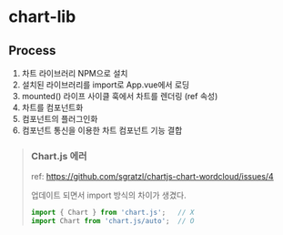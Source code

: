 # chart-lib

## Process

1.  차트 라이브러리 NPM으로 설치
2.  설치된 라이브러리를 import로 App.vue에서 로딩
3.  mounted() 라이프 사이클 훅에서 차트를 렌더링 (ref 속성)
4.  차트를 컴포넌트화
5.  컴포넌트의 플러그인화
6.  컴포넌트 통신을 이용한 차트 컴포넌트 기능 결합

>   ### Chart.js 에러
>   
>   ref: https://github.com/sgratzl/chartjs-chart-wordcloud/issues/4
>   
>   업데이트 되면서 import 방식의 차이가 생겼다.
>   ```js
>   import { Chart } from 'chart.js';   // X
>   import Chart from 'chart.js/auto';  // O
>   ```
